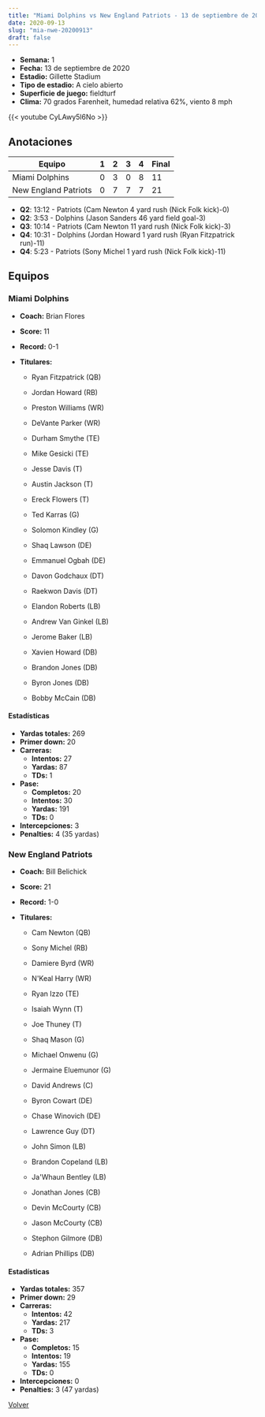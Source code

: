 ```yaml
---
title: "Miami Dolphins vs New England Patriots - 13 de septiembre de 2020"
date: 2020-09-13
slug: "mia-nwe-20200913"
draft: false
---
```


- **Semana:** 1
- **Fecha:** 13 de septiembre de 2020
- **Estadio:** Gillette Stadium
- **Tipo de estadio:** A cielo abierto
- **Superficie de juego:** fieldturf
- **Clima:** 70 grados Farenheit, humedad relativa 62%, viento 8 mph


{{< youtube CyLAwy5l6No >}}


## Anotaciones
| Equipo | 1 | 2 | 3 | 4 | Final |
|--------|---|---|---|---|-------|
| Miami Dolphins  | 0 | 3 | 0 | 8  | 11 |
| New England Patriots  | 0 | 7 | 7 | 7  | 21 |
- **Q2**: 13:12 - Patriots (Cam Newton 4 yard rush (Nick Folk kick)-0)
- **Q2**: 3:53 - Dolphins (Jason Sanders 46 yard field goal-3)
- **Q3**: 10:14 - Patriots (Cam Newton 11 yard rush (Nick Folk kick)-3)
- **Q4**: 10:31 - Dolphins (Jordan Howard 1 yard rush (Ryan Fitzpatrick run)-11)
- **Q4**: 5:23 - Patriots (Sony Michel 1 yard rush (Nick Folk kick)-11)


## Equipos


### Miami Dolphins
* **Coach:** Brian Flores
* **Score:** 11
* **Record:** 0-1
* **Titulares:** 

  * Ryan Fitzpatrick (QB) 

  * Jordan Howard (RB) 

  * Preston Williams (WR) 

  * DeVante Parker (WR) 

  * Durham Smythe (TE) 

  * Mike Gesicki (TE) 

  * Jesse Davis (T) 

  * Austin Jackson (T) 

  * Ereck Flowers (T) 

  * Ted Karras (G) 

  * Solomon Kindley (G) 

  * Shaq Lawson (DE) 

  * Emmanuel Ogbah (DE) 

  * Davon Godchaux (DT) 

  * Raekwon Davis (DT) 

  * Elandon Roberts (LB) 

  * Andrew Van Ginkel (LB) 

  * Jerome Baker (LB) 

  * Xavien Howard (DB) 

  * Brandon Jones (DB) 

  * Byron Jones (DB) 

  * Bobby McCain (DB) 

#### Estadísticas
* **Yardas totales:** 269
* **Primer down:** 20
* **Carreras:**
  * **Intentos:** 27
  * **Yardas:** 87
  * **TDs:** 1
* **Pase:**
  * **Completos:** 20
  * **Intentos:** 30
  * **Yardas:** 191
  * **TDs:** 0
* **Intercepciones:** 3
* **Penalties:** 4 (35 yardas)

### New England Patriots
* **Coach:** Bill Belichick
* **Score:** 21
* **Record:** 1-0
* **Titulares:** 

  * Cam Newton (QB) 

  * Sony Michel (RB) 

  * Damiere Byrd (WR) 

  * N'Keal Harry (WR) 

  * Ryan Izzo (TE) 

  * Isaiah Wynn (T) 

  * Joe Thuney (T) 

  * Shaq Mason (G) 

  * Michael Onwenu (G) 

  * Jermaine Eluemunor (G) 

  * David Andrews (C) 

  * Byron Cowart (DE) 

  * Chase Winovich (DE) 

  * Lawrence Guy (DT) 

  * John Simon (LB) 

  * Brandon Copeland (LB) 

  * Ja'Whaun Bentley (LB) 

  * Jonathan Jones (CB) 

  * Devin McCourty (CB) 

  * Jason McCourty (CB) 

  * Stephon Gilmore (DB) 

  * Adrian Phillips (DB) 

#### Estadísticas
* **Yardas totales:** 357
* **Primer down:** 29
* **Carreras:**
  * **Intentos:** 42
  * **Yardas:** 217
  * **TDs:** 3
* **Pase:**
  * **Completos:** 15
  * **Intentos:** 19
  * **Yardas:** 155
  * **TDs:** 0
* **Intercepciones:** 0
* **Penalties:** 3 (47 yardas)


[Volver](/historia/2020)
